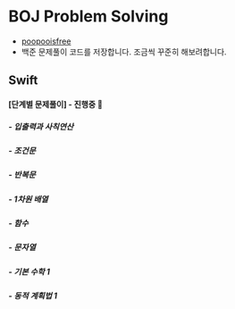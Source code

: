 # BOJ Problem Solving 
- [poopooisfree](https://www.acmicpc.net/user/poopooisfree)
- 백준 문제풀이 코드를 저장합니다. 조금씩 꾸준히 해보려합니다.


## Swift

#### [단계별 문제풀이] - 진행중 🚀

##### - 입출력과 사칙연산
##### - 조건문
##### - 반복문
##### - 1차원 배열
##### - 함수
##### - 문자열
##### - 기본 수학 1
##### - 동적 계획법 1

